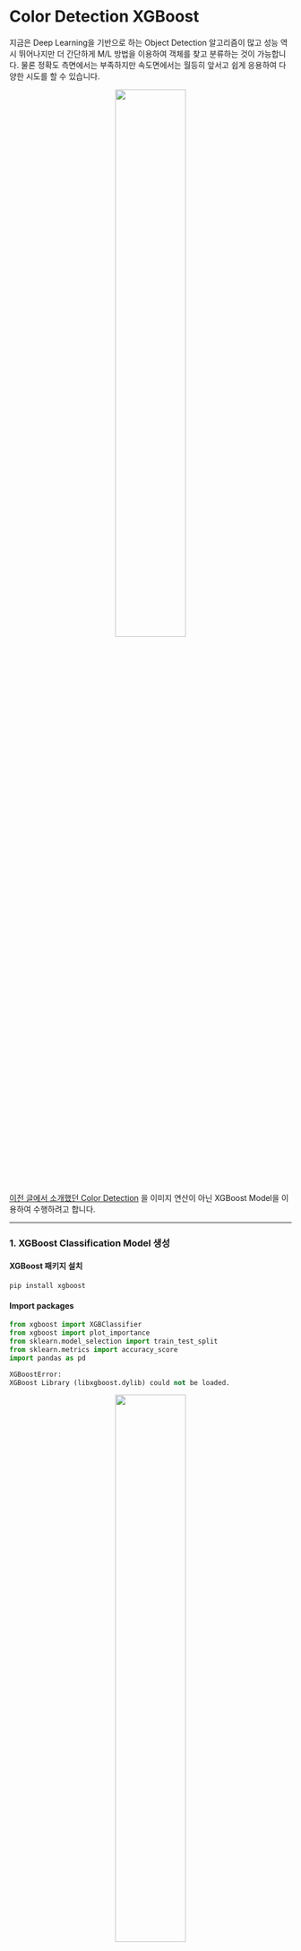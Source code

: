 # Color Detection XGBoost
지금은 Deep Learning을 기반으로 하는 Object Detection 알고리즘이 많고 성능 역시 뛰어나지만 더 간단하게 M/L 방법을 이용하여 객체를 찾고 분류하는 것이 가능합니다. 물론 정확도 측면에서는 부족하지만 속도면에서는 월등히 앞서고 쉽게 응용하여 다양한 시도를 할 수 있습니다.

<div align="center">
  <img src="https://blog.kakaocdn.net/dn/lwy50/btrSkGbfV4m/nTP0ybovTFc8OlNbYPbQC1/img.png" width="50%">
</div>

[이전 글에서 소개했던 Color Detection](https://github.com/yunwoong7/color_detection) 을 이미지 연산이 아닌 XGBoost Model을 이용하여 수행하려고 합니다. 

------

### **1. XGBoost Classification Model 생성**

#### **XGBoost 패키지 설치**

```shell
pip install xgboost
```

#### **Import packages**

```python
from xgboost import XGBClassifier
from xgboost import plot_importance
from sklearn.model_selection import train_test_split
from sklearn.metrics import accuracy_score
import pandas as pd
```

```python
XGBoostError: 
XGBoost Library (libxgboost.dylib) could not be loaded.
```

<div align="center">
  <img src="https://blog.kakaocdn.net/dn/Gij6z/btrSgaDJIGj/8oYYhdTYYnyPtKNrxcklmk/img.png" width="50%">
</div>

만일 위와 같은 오류가 발생한다면 아래 명령어를 수행 후 진행하시면 됩니다.

```shell
brew install libomp
```

#### **Load data**

이미지의 분류는 Red, Green, Blue 3가지 색상으로 분류하도록 합니다. 색상 정보는 HTML color 정보를 이용하여 CSV 파일로 만들었습니다.

<div align="center">
  <img src="https://blog.kakaocdn.net/dn/GuLk4/btrSjua6TEG/Pa1LNRCkrYG3EGjmFzVMv0/img.png" width="50%">
</div>

```python
color = pd.read_csv("data/color.csv")
color.head()
```

| R    | G    | B    | COLOR      | CLASS |
| ---- | ---- | ---- | ---------- | ----- |
| 136  | 8    | 8    | Blood Red  | Red   |
| 170  | 74   | 68   | Brick Red  | Red   |
| 238  | 75   | 43   | Bright Red | Red   |
| 165  | 42   | 42   | Brown      | Red   |
| 128  | 0    | 32   | Burgundy   | Red   |
| ...  | ...  | ...  | ...        | ...   |

CSV 파일에서 R, G, B는 X값으로 CLASS는 Y값으로 사용합니다.

```python
cols = list(color.columns)
x_col = cols[:3]
y_col = cols[-1]
 
print('x colum : {}'.format(x_col))
print('y colum : {}'.format(y_col))
```

Output:

```shell
x colum : ['R', 'G', 'B']
y colum : CLASS
```

#### **Train / Test split**

```python
color_train, color_test = train_test_split(color, test_size=0.2, random_state=123)
print(color_train.shape, color_test.shape)
```

Output:

```shell
(103, 5) (26, 5)
```

#### **Model 생성**

```python
xgb_model = XGBClassifier(num_class=3,
                          n_estimators=500, 
                          learning_rate=0.2, 
                          max_depth=4,
                          eval_metric='mlogloss')
                          
xgb_model.fit(X=color_train[x_col], y=color_train[y_col])
```

#### **Model 평가**

```python
xgb_pred = xgb.predict(color_test[x_col])
 
y_pred = xgb.predict(color_test[x_col]) # 예측치
y_true = color_test[y_col]
acc = accuracy_score(y_true, y_pred)
 
print('accuracy : [{}]'.format(acc))
plot_importance(xgb)
```

Output:

```shell
accuracy : [1.0]
<AxesSubplot:title={'center':'Feature importance'}, xlabel='F score', ylabel='Features'>
```

<div align="center">
  <img src="https://blog.kakaocdn.net/dn/qgwxa/btrSm0sMbwO/OiXF23x3E5rozjR5L0wUwK/img.png" width="50%">
</div>

------

### **2. Color Detection using XGBoost Model**

위에서 만든 XGBoost Model 을 이용하여 이미지의 객체의 색상을 분류해보도록 하겠습니다.

#### **Import packages**

```python
import cv2
import numpy as np
from scipy.spatial import distance as dist
import imutils
import matplotlib.pyplot as plt
```

#### **Function declaration**

Jupyter Notebook 및 Google Colab에서 이미지를 표시할 수 있도록 Function으로 정의

```python
def img_show(title='image', img=None, figsize=(8 ,5)):
    plt.figure(figsize=figsize)
 
    if type(img) == list:
        if type(title) == list:
            titles = title
        else:
            titles = []
 
            for i in range(len(img)):
                titles.append(title)
 
        for i in range(len(img)):
            if len(img[i].shape) <= 2:
                rgbImg = cv2.cvtColor(img[i], cv2.COLOR_GRAY2RGB)
            else:
                rgbImg = cv2.cvtColor(img[i], cv2.COLOR_BGR2RGB)
 
            plt.subplot(1, len(img), i + 1), plt.imshow(rgbImg)
            plt.title(titles[i])
            plt.xticks([]), plt.yticks([])
 
        plt.show()
    else:
        if len(img.shape) < 3:
            rgbImg = cv2.cvtColor(img, cv2.COLOR_GRAY2RGB)
        else:
            rgbImg = cv2.cvtColor(img, cv2.COLOR_BGR2RGB)
 
        plt.imshow(rgbImg)
        plt.title(title)
        plt.xticks([]), plt.yticks([])
        plt.show()
```

XGBoost Model을 이용하여 예측 Color값을 반환하는 Function 정의 (contour로 찾은 영역의 색상을 cv2.mean을 이용하여 평균 rgb 값을 구함)

```python
def color_label(image, c):
    mask = np.zeros(image.shape[:2], dtype="uint8")
    cv2.drawContours(mask, [c], -1, 255, -1)
    mask = cv2.erode(mask, None, iterations=2)
    mean = cv2.mean(image, mask=mask)[:3]
    
    rgb_value = pd.DataFrame({'R': [mean[2]], 'G': [mean[1]], 'B': [mean[0]]})
    xgb_pred = xgb.predict(rgb_value)
    
    return xgb_pred[0]
```

#### **Load Image**

```python
cv2_image = cv2.imread('asset/images/color.jpg', cv2.IMREAD_COLOR)
img_show('original image', cv2_image)
```

<div align="center">
  <img src="https://blog.kakaocdn.net/dn/bhCdG8/btrSkDS8hA2/KKSoH49BRobYqgqjPnMSa1/img.png" width="50%">
</div>

#### **Color Detection**

```python
resized = imutils.resize(cv2_image, width=640)
ratio = cv2_image.shape[0] / float(resized.shape[0])
blurred = cv2.GaussianBlur(resized, (5, 5), 0)
gray = cv2.cvtColor(blurred, cv2.COLOR_BGR2GRAY)
thresh = cv2.threshold(gray, 10, 255, cv2.THRESH_BINARY)[1]
 
img_show(['GaussianBlur', 'Threshold'], [blurred, thresh])
```

<div align="center">
  <img src="https://blog.kakaocdn.net/dn/tkpDw/btrSeioWYMu/MnHX5nNwekxymsMJK9TGr0/img.png" width="50%">
</div>

```python
cnts = cv2.findContours(thresh.copy(), cv2.RETR_EXTERNAL, cv2.CHAIN_APPROX_SIMPLE)
cnts = imutils.grab_contours(cnts)
 
vis = cv2_image.copy()
 
for c in cnts:
    # cv2.moments를 이용하여 객체의 중심을 계산
    M = cv2.moments(c)
    cX = int((M["m10"] / M["m00"]) * ratio)
    cY = int((M["m01"] / M["m00"]) * ratio)
    
    # 이미지에서 객체의 윤곽선과 Color를 표시
    color = color_label(resized, c)
 
    c = c.astype("float")
    c *= ratio
    c = c.astype("int")
    cv2.drawContours(vis, [c], -1, (0, 255, 0), 10)
    cv2.circle(vis, (cX, cY), 20, (0, 255, 0), -1); 
    cv2.putText(vis, color, (cX-80, cY-50), cv2.FONT_HERSHEY_SIMPLEX, 2, (255, 255, 255), 5)
```

Color를 표현한 이미지를 확인합니다.

```python
img_show('Color Detection', vis, figsize=(16,10))
```

<div align="center">
  <img src="https://blog.kakaocdn.net/dn/dY3PfT/btrSmsiLxUb/aIJZ8d50V1S48QCuIzlQHk/img.png" width="50%">
</div>

------

이미지 연산만을 이용한 Color Detection 보다 정확도가 높습니다. Deep learning을 이용하면 이전에 labeling 된 데이타가 있어야 히지만 없는 경우가 있습니다. 그런 경우 이미지의 다른 정보를 활용할 수 있는데 그 중 하나가 색상 정보입니다.

XGBoost가 아닌 Random Forest를 이용해도 꽤 좋은 수준의 결과가 나옵니다. 다만 이미지의 음영이나 명암으로 이로 인해 밝은 부분의 픽셀과 어두운 부분의 색상이 잘못 인식 될 수 있지만 이 방법은 이미지 내에서 추출하고자 하는 대상의 구조나 모양에 영향을 받지 않기 때문에 Deep learning의 방식 보다 더 나은 품질의 결과를 가져오는 경우도 있습니다.
